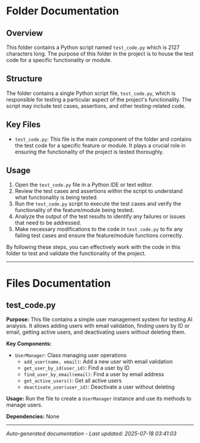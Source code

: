 # Folder Documentation

## Overview
This folder contains a Python script named `test_code.py` which is 2127 characters long. The purpose of this folder in the project is to house the test code for a specific functionality or module.

## Structure
The folder contains a single Python script file, `test_code.py`, which is responsible for testing a particular aspect of the project's functionality. The script may include test cases, assertions, and other testing-related code.

## Key Files
- `test_code.py`: This file is the main component of the folder and contains the test code for a specific feature or module. It plays a crucial role in ensuring the functionality of the project is tested thoroughly.

## Usage
1. Open the `test_code.py` file in a Python IDE or text editor.
2. Review the test cases and assertions within the script to understand what functionality is being tested.
3. Run the `test_code.py` script to execute the test cases and verify the functionality of the feature/module being tested.
4. Analyze the output of the test results to identify any failures or issues that need to be addressed.
5. Make necessary modifications to the code in `test_code.py` to fix any failing test cases and ensure the feature/module functions correctly.

By following these steps, you can effectively work with the code in this folder to test and validate the functionality of the project.

---

# Files Documentation

## test_code.py

**Purpose:** This file contains a simple user management system for testing AI analysis. It allows adding users with email validation, finding users by ID or email, getting active users, and deactivating users without deleting them.

**Key Components:**
- `UserManager`: Class managing user operations
  - `add_user(name, email)`: Add a new user with email validation
  - `get_user_by_id(user_id)`: Find a user by ID
  - `find_user_by_email(email)`: Find a user by email address
  - `get_active_users()`: Get all active users
  - `deactivate_user(user_id)`: Deactivate a user without deleting

**Usage:** Run the file to create a `UserManager` instance and use its methods to manage users.

**Dependencies:** None

---
*Auto-generated documentation - Last updated: 2025-07-18 03:41:03*
